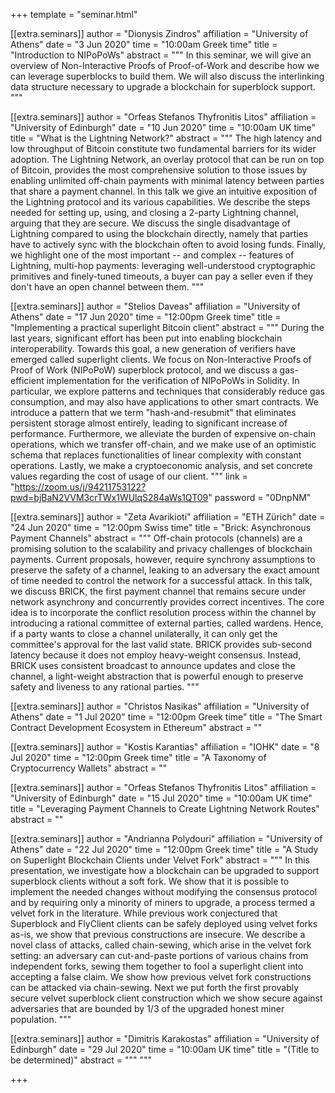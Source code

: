 +++
template = "seminar.html"

[[extra.seminars]]
author = "Dionysis Zindros"
affiliation = "University of Athens"
date = "3 Jun 2020"
time = "10:00am Greek time"
title = "Introduction to NIPoPoWs"
abstract = """
In this seminar, we will give an overview of Non-Interactive Proofs of Proof-of-Work and describe
how we can leverage superblocks to build them. We will also discuss the interlinking data structure
necessary to upgrade a blockchain for superblock support.
"""

[[extra.seminars]]
author = "Orfeas Stefanos Thyfronitis Litos"
affiliation = "University of Edinburgh"
date = "10 Jun 2020"
time = "10:00am UK time"
title = "What is the Lightning Network?"
abstract = """
The high latency and low throughput of Bitcoin constitute two fundamental barriers for its wider adoption. The Lightning Network, an overlay protocol that can be run on top of Bitcoin, provides the most comprehensive solution to those issues by enabling unlimited off-chain payments with minimal latency between parties that share a payment channel.
In this talk we give an intuitive exposition of the Lightning protocol and its various capabilities. We describe the steps needed for setting up, using, and closing a 2-party Lightning channel, arguing that they are secure. We discuss the single disadvantage of Lightning compared to using the blockchain directly, namely that parties have to actively sync with the blockchain often to avoid losing funds. Finally, we highlight one of the most important -- and complex -- features of Lightning, multi-hop payments: leveraging well-understood cryptographic primitives and finely-tuned timeouts, a buyer can pay a seller even if they don't have an open channel between them.
"""

[[extra.seminars]]
author = "Stelios Daveas"
affiliation = "University of Athens"
date = "17 Jun 2020"
time = "12:00pm Greek time"
title = "Implementing a practical superlight Bitcoin client"
abstract = """
During the last years, significant effort has been put into enabling blockchain interoperability. Towards this goal, a new generation of verifiers have emerged called superlight clients. We focus on Non-Interactive Proofs of Proof of Work (NIPoPoW) superblock protocol, and we discuss a gas-efficient implementation for the verification of NIPoPoWs in Solidity. In particular, we explore patterns and techniques that considerably reduce gas consumption, and may also have applications to other smart contracts. We introduce a pattern that we term "hash-and-resubmit" that eliminates persistent storage almost entirely, leading to significant increase of performance. Furthermore, we alleviate the burden of expensive on-chain operations, which we transfer off-chain, and we make use of an optimistic schema that replaces functionalities of linear complexity with constant operations. Lastly, we make a cryptoeconomic analysis, and set concrete values regarding the cost of usage of our client.
"""
link = "https://zoom.us/j/94211753122?pwd=bjBaN2VVM3crTWx1WUlqS284aWs1QT09"
password = "0DnpNM"

[[extra.seminars]]
author = "Zeta Avarikioti"
affiliation = "ETH Zürich"
date = "24 Jun 2020"
time = "12:00pm Swiss time"
title = "Brick: Asynchronous Payment Channels"
abstract = """
Off-chain protocols (channels) are a promising solution to the scalability and privacy challenges of blockchain payments. Current proposals, however, require synchrony assumptions to preserve the safety of a channel, leaking to an adversary the exact amount of time needed to control the network for a successful attack.
In this talk, we discuss BRICK, the first payment channel that remains secure under network asynchrony and concurrently provides correct incentives.
The core idea is to incorporate the conflict resolution process within the channel by introducing a rational committee of external parties, called wardens. Hence, if a party wants to close a channel unilaterally, it can only get the committee's approval for the last valid state.
BRICK provides sub-second latency because it does not employ heavy-weight consensus. Instead, BRICK uses consistent broadcast to announce updates and close the channel, a light-weight abstraction that is powerful enough to preserve safety and liveness to any rational parties.
"""

[[extra.seminars]]
author = "Christos Nasikas"
affiliation = "University of Athens"
date = "1 Jul 2020"
time = "12:00pm Greek time"
title = "The Smart Contract Development Ecosystem in Ethereum"
abstract = ""

[[extra.seminars]]
author = "Kostis Karantias"
affiliation = "IOHK"
date = "8 Jul 2020"
time = "12:00pm Greek time"
title = "A Taxonomy of Cryptocurrency Wallets"
abstract = ""

[[extra.seminars]]
author = "Orfeas Stefanos Thyfronitis Litos"
affiliation = "University of Edinburgh"
date = "15 Jul 2020"
time = "10:00am UK time"
title = "Leveraging Payment Channels to Create Lightning Network Routes"
abstract = ""

[[extra.seminars]]
author = "Andrianna Polydouri"
affiliation = "University of Athens"
date = "22 Jul 2020"
time = "12:00pm Greek time"
title = "A Study on Superlight Blockchain Clients under Velvet Fork"
abstract = """
In this presentation, we investigate how a blockchain can be upgraded to support superblock clients without a soft fork. We show that it is possible to implement the needed changes without modifying the consensus protocol and by requiring only a minority of miners to upgrade, a process termed a velvet fork in the literature. While previous work conjectured that Superblock and FlyClient clients can be safely deployed using velvet forks as-is, we show that previous constructions are insecure. We describe a novel class of attacks, called chain-sewing, which arise in the velvet fork setting: an adversary can cut-and-paste portions of various chains from independent forks, sewing them together to fool a superlight client into accepting a false claim. We show how previous velvet fork constructions can be attacked via chain-sewing. Next we put forth the first provably secure velvet superblock client construction which we show  secure against adversaries that are bounded by 1/3 of the upgraded honest miner population.
"""

[[extra.seminars]]
author = "Dimitris Karakostas"
affiliation = "University of Edinburgh"
date = "29 Jul 2020"
time = "10:00am UK time"
title = "(Title to be determined)"
abstract = """
"""

+++
